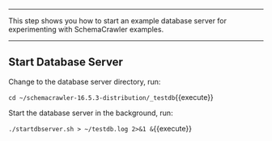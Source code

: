 -----

This step shows you how to start an example database server for experimenting with SchemaCrawler examples.

-----

## Start Database Server

Change to the database server directory, run:

`cd ~/schemacrawler-16.5.3-distribution/_testdb`{{execute}}

Start the database server in the background, run:

`./startdbserver.sh > ~/testdb.log 2>&1 &`{{execute}}
